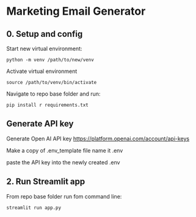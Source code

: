 # Marketing Email Generator

## 0. Setup and config

Start new virtual environment:

    python -m venv /path/to/new/venv

Activate virtual environment

    source /path/to/venv/bin/activate

Navigate to repo base folder and run:

    pip install r requirements.txt


## Generate API key

Generate Open AI API key
    https://platform.openai.com/account/api-keys

Make a copy of .env_template file name it .env

paste the API key into the newly created .env

## 2. Run Streamlit app

From repo base folder run fom command line:

    streamlit run app.py